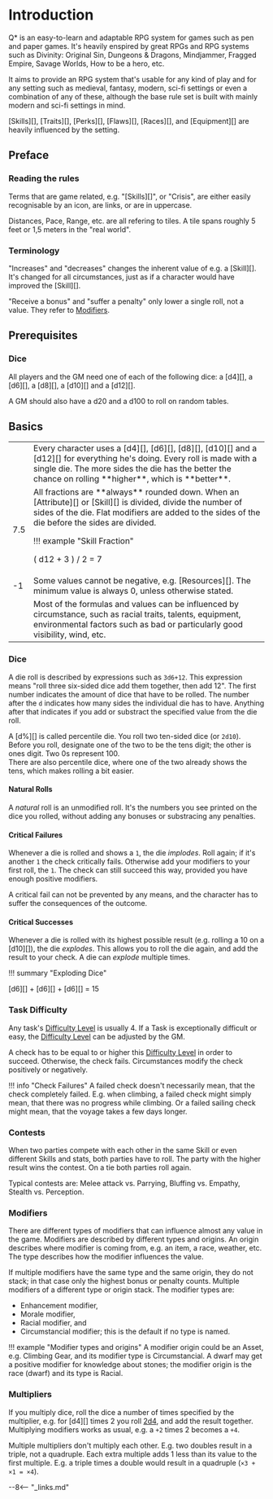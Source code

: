 # Introduction

Q* is an easy-to-learn and adaptable RPG system for games such as pen and paper
games. It's heavily enspired by great RPGs and RPG systems such as Divinity:
Original Sin, Dungeons & Dragons, Mindjammer, Fragged Empire, Savage Worlds, How
to be a hero, etc.

It aims to provide an RPG system that's usable for any kind of play and for any
setting such as medieval, fantasy, modern, sci-fi settings or even a combination
of any of these, although the base rule set is built with mainly modern and
sci-fi settings in mind.

[Skills][], [Traits][], [Perks][], [Flaws][], [Races][], and [Equipment][] are
heavily influenced by the setting.

## Preface

### Reading the rules

Terms that are game related, e.g. "[Skills][]", or "Crisis", are either easily
recognisable by an icon, are links, or are in uppercase.

Distances, Pace, Range, etc. are all refering to tiles. A tile spans roughly 5
feet or 1,5 meters in the "real world".

### Terminology

"Increases" and "decreases" changes the inherent value of e.g. a [Skill][]. It's
changed for all circumstances, just as if a character would have improved the
[Skill][].

"Receive a bonus" and "suffer a penalty" only lower a single roll, not a value.
They refer to [Modifiers](/character/skills/#skill-modifiers).

## Prerequisites

### Dice

All players and the GM need one of each of the following dice: a [d4][], a
[d6][], a [d8][], a [d10][] and a [d12][].

A GM should also have a d20 and a d100 to roll on random tables.

## Basics

<div class="content" markdown="1">
<table>
<tbody>
<tr>
<td><i class="game-icon-d12"></i></td>
<td>
Every character uses a [d4][], [d6][], [d8][], [d10][] and a [d12][] for
everything he's doing. Every roll is made with a single die. The more sides the
die has the better the chance on rolling **higher**, which is **better**.
</td>
</tr>
<tr>
<td>7.5</td>
<td>
All fractions are **always** rounded down. When an [Attribute][] or [Skill][]
is divided, divide the number of sides of the die. Flat modifiers are added to
the sides of the die before the sides are divided.

!!! example "Skill Fraction"
    <div class="formula formula-top formula-bottom">
      <span data-bracket-bottom="15">( d12 + 3 )</span> /
      <span data-bracket-top="divisor">2</span> =
      <span data-bracket-bottom="result">7</span>
    </div>
</td>
</tr>
<tr>
<td>-1</td>
<td>
Some values cannot be negative, e.g. [Resources][]. The minimum value is always
0, unless otherwise stated.
</td>
</tr>
<tr>
<td><i class="game-icon-tornado"></i></td>
<td>
Most of the formulas and values can be influenced by circumstance, such as
racial traits, talents, equipment, environmental factors such as bad or
particularly good visibility, wind, etc.
</td>
</tr>
</tbody>
</table>
</div>

### Dice

A die roll is described by expressions such as `3d6+12`. This expression means
"roll three six-sided dice add them together, then add 12". The first number
indicates the amount of dice that have to be rolled. The number after the `d`
indicates how many sides the individual die has to have. Anything after that
indicates if you add or substract the specified value from the die roll.

A [d%][] is called percentile die. You roll two ten-sided dice (or `2d10`).
Before you roll, designate one of the two to be the tens digit; the other is
ones digit. Two 0s represent 100.<br>
There are also percentile dice, where one of the two already shows the tens,
which makes rolling a bit easier.

#### Natural Rolls

A *natural* roll is an unmodified roll. It's the numbers you see printed on the
dice you rolled, without adding any bonuses or substracing any penalties.

#### Critical Failures

Whenever a die is rolled and shows a `1`, the die *implodes*. Roll again; if
it's another `1` the check critically fails. Otherwise add your modifiers to
your first roll, the `1`. The check can still succeed this way, provided you
have enough positive modifiers.

A critical fail can not be prevented by any means, and the character has to
suffer the consequences of the outcome.

#### Critical Successes

Whenever a die is rolled with its highest possible result (e.g. rolling a 10 on
a [d10][]), the die *explodes*. This allows you to roll the die again, and add
the result to your check. A die can *explode* multiple times.

!!! summary "Exploding Dice"
    <div class="formula formula-top formula-bottom">
        <span data-bracket-bottom="6">[d6][]</span> +
        <span data-bracket-top="6">[d6][]</span> +
        <span data-bracket-bottom="3">[d6][]</span> =
        <span data-bracket-top="Result">15</span>
    </div>

### Task Difficulty

Any task's [Difficulty Level](/crisis#difficulty) is usually 4. If a Task is
exceptionally difficult or easy, the [Difficulty Level](/crisis#difficulty) can
be adjusted by the GM.

A check has to be equal to or higher this [Difficulty Level](/crisis#difficulty)
in order to succeed. Otherwise, the check fails. Circumstances modify the check
positively or negatively.

!!! info "Check Failures"
    A failed check doesn't necessarily mean, that the check completely failed.
    E.g. when climbing, a failed check might simply mean, that there was no
    progress while climbing. Or a failed sailing check might mean, that the
    voyage takes a few days longer.

### Contests

When two parties compete with each other in the same Skill or even different
Skills and stats, both parties have to roll. The party with the higher result
wins the contest. On a tie both parties roll again.

Typical contests are: Melee attack vs. Parrying, Bluffing vs. Empathy, Stealth
vs. Perception.

### Modifiers

There are different types of modifiers that can influence almost any value in
the game. Modifiers are described by different types and origins. An origin
describes where modifier is coming from, e.g. an item, a race, weather, etc. The
type describes how the modifier influences the value.

If multiple modifiers have the same type and the same origin, they do not stack;
in that case only the highest bonus or penalty counts. Multiple modifiers of a
different type or origin stack. The modifier types are:

* Enhancement modifier,
* Morale modifier,
* Racial modifier, and
* Circumstancial modifier; this is the default if no type is named.

!!! example "Modifier types and origins"
    A modifier origin could be an Asset, e.g. Climbing Gear, and its modifier
    type is Circumstancial. A dwarf may get a positive modifier for knowledge
    about stones; the modifier origin is the race (dwarf) and its type is
    Racial.

### Multipliers

If you multiply dice, roll the dice a number of times specified by the
multiplier, e.g. for [d4][] times 2 you roll [2d4](#d4), and add the result
together. Multiplying modifiers works as usual, e.g. a `+2` times 2 becomes a
`+4`.

Multiple multipliers don't multiply each other. E.g. two doubles result in a
triple, not a quadruple. Each extra multiple adds 1 less than its value to the
first multiple. E.g. a triple times a double would result in a quadruple (`×3 +
×1 = ×4`).

--8<-- "_links.md"
